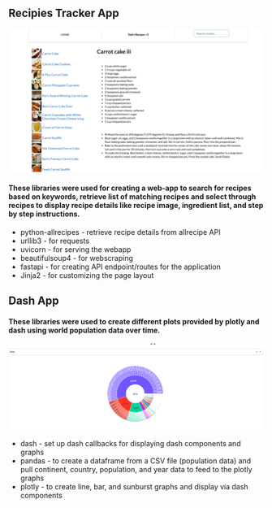 ## Recipies Tracker App
![recipesTrackerApp.png](assets%2FrecipesTrackerApp.png)
#### These libraries were used for creating a web-app to search for recipes based on keywords, retrieve list of matching recipes and select through recipes to display recipe details like recipe image, ingredient list, and step by step instructions.
- python-allrecipes - retrieve recipe details from allrecipe API
- urllib3 - for requests
- uvicorn - for serving the webapp
- beautifulsoup4 - for webscraping
- fastapi - for creating API endpoint/routes for the application
- Jinja2 - for customizing the page layout

## Dash App
#### These libraries were used to create different plots provided by plotly and dash using world population data over time. 
![dash.png](assets%2Fdash.png)
- dash - set up dash callbacks for displaying dash components and graphs
- pandas - to create a dataframe from a CSV file (population data) and pull continent, country, population, and year data to feed to the plotly graphs
- plotly - to create line, bar, and sunburst graphs and display via dash components
